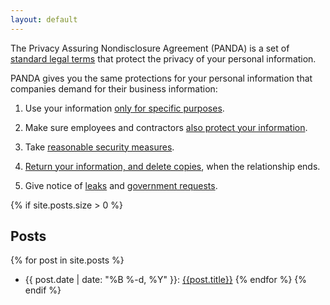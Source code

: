 ```yaml
---
layout: default
---
```


The Privacy Assuring Nondisclosure Agreement (PANDA) is a set of [standard legal terms](/versions/1.0.0) that protect the privacy of your personal information.

PANDA gives you the same protections for your personal information that companies demand for their business information:

1.  Use your information [only for specific purposes](/versions/1.0.0#limited-use).

2.  Make sure employees and contractors [also protect your information](/versions/1.0.0#oversight).

3.  Take [reasonable security measures](/versions/1.0.0#security).

4.  [Return your information, and delete copies](/verions/1.0.0#return-and-destruction), when the relationship ends.

5.  Give notice of [leaks](/versions/1.0.0#leaks) and [government requests](/versions/1.0.0#required-disclosure).

{% if site.posts.size > 0 %}
## Posts
{% for post in site.posts %}
- {{ post.date | date: "%B %-d, %Y" }}: [{{post.title}}]({{post.url}})
{% endfor %}
{% endif %}
